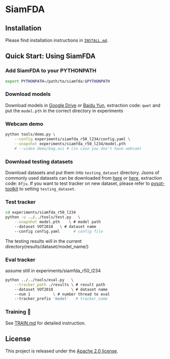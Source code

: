 # SiamFDA




## Installation

Please find installation instructions in [`INSTALL.md`](INSTALL.md).

## Quick Start: Using SiamFDA

### Add SiamFDA to your PYTHONPATH

```bash
export PYTHONPATH=/path/to/siamfda:$PYTHONPATH
```

### Download models

Download models in [Google Drive](https://drive.google.com/file/d/1Evk9HkaRyPDoYqNz337KSj8F_PpsEbLy/view?usp=sharing) or [Baidu Yun](https://pan.baidu.com/s/1LTyUgXExO7Ybs-8l-cENRg), extraction code: `qwet` and put the `model.pth` in the correct directory in experiments

### Webcam demo

```bash
python tools/demo.py \
    --config experiments/siamfda_r50_l234/config.yaml \
    --snapshot experiments/siamfda_r50_l234/model.pth
    # --video demo/bag.avi # (in case you don't have webcam)
```

### Download testing datasets

Download datasets and put them into `testing_dataset` directory. Jsons of commonly used datasets can be downloaded from [here](https://drive.google.com/drive/folders/10cfXjwQQBQeu48XMf2xc_W1LucpistPI) or [here](https://pan.baidu.com/s/1et_3n25ACXIkH063CCPOQQ), extraction code: `8fju`. If you want to test tracker on new dataset, please refer to [pysot-toolkit](https://github.com/StrangerZhang/pysot-toolkit) to setting `testing_dataset`. 

### Test tracker

```bash
cd experiments/siamfda_r50_l234
python -u ../../tools/test.py 	\
	--snapshot model.pth 	\ # model path
	--dataset VOT2018 	\ # dataset name
	--config config.yaml	  # config file
```

The testing results will in the current directory(results/dataset/model_name/)

### Eval tracker

assume still in experiments/siamfda_r50_l234

``` bash
python ../../tools/eval.py 	 \
	--tracker_path ./results \ # result path
	--dataset VOT2018        \ # dataset name
	--num 1 		 \ # number thread to eval
	--tracker_prefix 'model'   # tracker_name
```

###  Training :wrench:

See [TRAIN.md](TRAIN.md) for detailed instruction.

## License

This project is released under the [Apache 2.0 license](LICENSE). 
